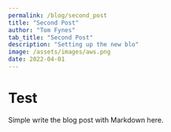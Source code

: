 ```yaml
---
permalink: /blog/second_post
title: "Second Post"
author: "Tom Fynes"
tab_title: "Second Post"
description: "Setting up the new blo"
image: /assets/images/aws.png
date: 2022-04-01
---
```


# Test

Simple write the blog post with Markdown here.